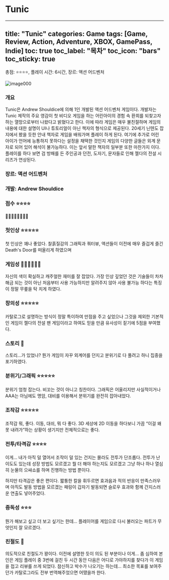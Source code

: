 # Tunic

---
title: "Tunic"
categories: Game
tags: [Game, Review, Action, Adventure, XBOX, GamePass, Indie]
toc: true
toc_label: "목차"
toc_icon: "bars"
toc_sticky: true
---

총점: ⭐⭐⭐⭐, 플레이 시간: 6시간, 장르: 액션 어드벤처

![image000](https://github.com/hojun313/hojun313.github.io/assets/41545780/b38a453b-769b-4d9d-bb5c-59e784e27e56)

### 개요

Tunic은 Andrew Shouldice에 의해 1인 개발된 액션 어드벤처 게임이다. 개발자는 Tunic 제작의 주요 영감이 첫 비디오 게임을 하는 어린아이의 경험 속 환희를 되찾고자 하는 열망으로부터 나왔다고 밝혔다고 한다. 이에 따라 게임은 매우 불친절하며 게임의 내용에 대한 설명이 UI나 튜토리얼이 아닌 책자의 형식으로 제공된다. 20세기 닌텐도 잡지에서 봤을 듯한 안내 책자로 게임을 배워가며 플레이 하게 된다. 여기에 추가로 어린 아이가 언어에 능통하지 못하다는 설정을 채택한 것인지 게임의 다양한 글들은 외계 문자로 되어 있어 해석이 불가능하다. 이는 앞서 말한 책자의 일부분 또한 마찬가지 이다. 플레이를 하다 보면 검 방패를 든 주인공과 던전, 도자기, 문자들로 인해 젤다의 전설 시리즈가 연상된다.

### 장르: 액션 어드벤처

### 개발: Andrew Shouldice

### 점수 ⭐⭐⭐⭐

💎💎💎💎💎💎**💩🎁**

### 첫인상 ⭐⭐⭐⭐⭐

첫 인상은 꽤나 좋았다. 찰흙질감의 그래픽과 쿼터뷰, 액션들이 이전에 매우 즐겁게 즐긴 Death's Door를 떠올리게 하였으며 

### 게임성 💎💎💎💎💎💎

자신의 색이 확실하고 캐주얼한 재미를 잘 잡았다. 가장 인상 깊었던 것은 기술들이 차차 해금 되는 것이 아닌 처음부터 사용 가능하지만 알려주지 않아 사용 불가능 하다는 특징이 정말 무릎을 탁 치게 하였다. 

### 창의성 ⭐⭐⭐⭐⭐

카탈로그로 설명하는 방식이 정말 특이하여 만점을 주고 싶었으나 그것을 제외한 기본적인 게임이 젤다의 전설 팬 게임이라고 하여도 믿을 만큼 유사성이 짙기에 5점을 부여했다.

### 스토리 **💩**

스토리…가 있었나? 뭔가 게임이 자꾸 외계어를 던지고 분위기로 다 풀려고 하니 집중을 포기하였다.

### 분위기/그래픽 ⭐⭐⭐⭐⭐

분위기 엄청 잡는다. 비꼬는 것이 아니고 칭찬이다. 그래픽은 어울리지만 사실적이거나 AAA는 아님에도 명암, 대비를 이용해서 분위기를 완전히 잡아내었다.

### 조작감 ⭐⭐⭐⭐⭐

조작감 뭐, 좋다. 이동, 대쉬, 뭐 다 좋다. 3D 세상에 2D 이동을 하다보니 가끔 “이걸 왜 못 내려가”하는 상황이 생기지만 전체적으로는 좋다.

### 전투/타격감 ⭐⭐⭐⭐

이게… 내가 아직 덜 열어서 조작이 덜 있는 건지는 몰라도 전투가 단조롭다. 전투가 난이도도 있는데 성장 방법도 모르겠고 뭘 더 해야 하는지도 모르겠고 그냥 하나 하나 열심히 눈물의 으쌰쇼를 하며 진행하는 방법 뿐이다.

하지만 타격감은 좋은 편이다. 짧퉁한 칼을 휘두르면 효과음과 적의 반응이 만족스러우며 아직도 발동 방법을 모르겠는 패링이 갑자기 발동되면 슬로우 효과와 함께 간지스러운 연출도 넣어주었다.

### 중독성 ⭐⭐⭐

뭔가 해보고 싶고 더 보고 싶기는 한데… 플레이어를 게임으로 다시 불러오는 파트가 무엇인지 잘 모르겠다.

### 친절도 🌟

의도적으로 친절도가 꽝이다. 이전에 설명한 듯이 의도 된 부분이나 이게… 좀 심하여 본인은 게임 플레이 중 3번에 걸친 두 시간 동안 다음은 어디로 가야하지를 찾다가 이 게임을 접고 리뷰를 쓰게 되었다. 참신하고 박수가 나오기는 하는데… 최소한 목표를 보여주던가 카탈로그라도 전부 번역해주었으면 어땠을까 한다.
